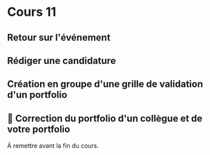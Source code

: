 # Cours 11
<h2>Retour sur l'événement</h2>

<h2>Rédiger une candidature</h2>

<h2>Création en groupe d'une grille de validation d'un portfolio</h2>

<h2>🚨 Correction du portfolio d'un collègue et de votre portfolio</h2>
À remettre avant la fin du cours.



